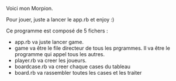 Voici mon Morpion.

Pour jouer, juste a lancer le app.rb et enjoy :)

Ce programme est composé de 5 fichers :
  - app.rb va juste lancer game.
  - game va être le file directeur de tous les prgrammes. Il va être le programme qui appel tous les autres.
  - player.rb va creer les joueurs.
  - boardcase.rb va creer chaque cases du tableau
  - board.rb va rassembler toutes les cases et les traiter
